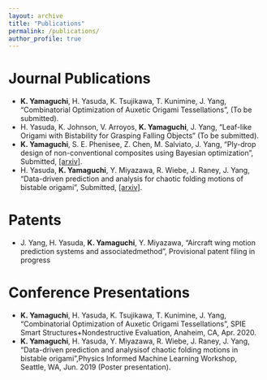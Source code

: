 ```yaml
---
layout: archive
title: "Publications"
permalink: /publications/
author_profile: true
---
```


Journal Publications
=====
* **K. Yamaguchi**, H. Yasuda, K. Tsujikawa, T. Kunimine, J. Yang, “Combinatorial Optimization of Auxetic Origami Tessellations”, (To be submitted).
* H. Yasuda, K. Johnson, V. Arroyos, **K. Yamaguchi**, J. Yang, “Leaf-like Origami with Bistability for Grasping Falling Objects” (To be submitted).
* **K. Yamaguchi**, S. E. Phenisee, Z. Chen, M. Salviato, J. Yang, “Ply-drop design of non-conventional composites using Bayesian optimization”, Submitted, [[arxiv]](https://arxiv.org/abs/2007.08757).
* H. Yasuda, **K. Yamaguchi**, Y. Miyazawa, R. Wiebe, J. Raney, J. Yang, “Data-driven prediction and analysis for chaotic folding motions of bistable origami”, Submitted, [[arxiv]](https://arxiv.org/abs/2002.12176).

Patents
=====
* J. Yang, H. Yasuda, **K. Yamaguchi**, Y. Miyazawa, “Aircraft wing motion prediction systems and associatedmethod”, Provisional patent filing in progress

Conference Presentations
=====
* **K. Yamaguchi**, H. Yasuda, K. Tsujikawa, T. Kunimine, J. Yang, “Combinatorial Optimization of Auxetic Origami Tessellations”, SPIE Smart Structures+Nondestructive Evaluation, Anaheim, CA, Apr. 2020.
* **K. Yamaguchi**, H. Yasuda, Y. Miyazawa, R. Wiebe, J. Raney, J. Yang, “Data-driven prediction and analysisof chaotic folding motions in bistable origami”,Physics Informed Machine Learning Workshop, Seattle, WA, Jun. 2019 (Poster presentation).

